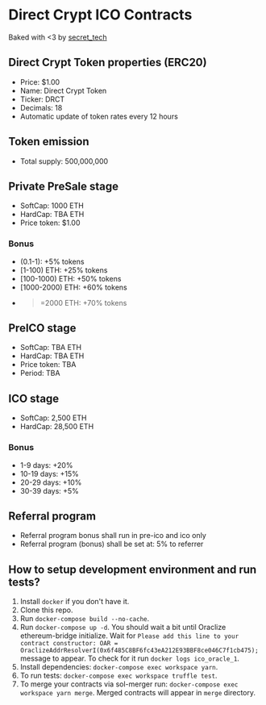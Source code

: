 # Direct Crypt ICO Contracts

Baked with <3 by [secret_tech](https://secrettech.io)

## Direct Crypt Token properties (ERC20)

- Price: $1.00
- Name: Direct Crypt Token
- Ticker: DRCT
- Decimals: 18
- Automatic update of token rates every 12 hours

## Token emission

- Total supply: 500,000,000

## Private PreSale stage

- SoftCap: 1000 ETH
- HardCap: TBA ETH
- Price token: $1.00

### Bonus

- (0.1-1):          +5%  tokens
- [1-100) ETH:      +25% tokens
- [100-1000) ETH:   +50% tokens
- [1000-2000) ETH:  +60% tokens
- >=2000 ETH:       +70% tokens

## PreICO stage

- SoftCap: TBA ETH
- HardCap: TBA ETH
- Price token: TBA
- Period: TBA

## ICO stage

- SoftCap: 2,500 ETH
- HardCap: 28,500 ETH

### Bonus

- 1-9 days: +20%
- 10-19 days: +15%
- 20-29 days: +10%
- 30-39 days: +5%

## Referral program
- Referral program bonus shall run in pre-ico and ico only
- Referral program (bonus) shall be set at: 5% to referrer

## How to setup development environment and run tests?

1. Install `docker` if you don't have it.
1. Clone this repo.
1. Run `docker-compose build --no-cache`.
1. Run `docker-compose up -d`. 
You should wait a bit until Oraclize ethereum-bridge initialize. Wait for 
`Please add this line to your contract constructor:
OAR = OraclizeAddrResolverI(0x6f485C8BF6fc43eA212E93BBF8ce046C7f1cb475);`
message to appear. To check for it run `docker logs ico_oracle_1`.
1. Install dependencies: `docker-compose exec workspace yarn`.
1. To run tests: `docker-compose exec workspace truffle test`.
1. To merge your contracts via sol-merger run: `docker-compose exec workspace yarn merge`.
Merged contracts will appear in `merge` directory.